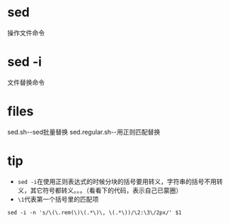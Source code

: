 # sed
操作文件命令
# sed -i
文件替换命令
# files
sed.sh--sed批量替换
sed.regular.sh--用正则匹配替换
# tip
- ```sed -i```在使用正则表达式的时候分块的括号要用转义，字符串的括号不用转义，其它符号都转义。。。（看看下的代码，表示自己已蒙圈）
- ``` \1 ```代表第一个括号里的匹配项
```shell
sed -i -n 's/\(\.rem(\)\(.*\)\, \(.*\))/\2:\3\/2px/' $1
```